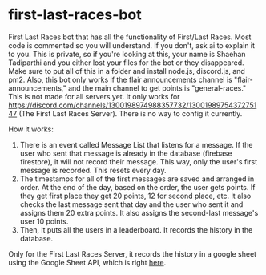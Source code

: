 # first-last-races-bot
First Last Races bot that has all the functionality of First/Last Races. Most code is commented so you will understand. If you don't, ask ai to explain it to you. This is private, so if you're looking at this, your name is Shaehan Tadiparthi and you either lost your files for the bot or they disappeared. Make sure to put all of this in a folder and install node.js, discord.js, and pm2. Also, this bot only works if the flair announcements channel is "flair-announcements," and the main channel to get points is "general-races." This is not made for all servers yet. It only works for https://discord.com/channels/1300198974988357732/1300198975437275147 (The First Last Races Server). There is no way to config it currently.

How it works:
1. There is an event called Message List that listens for a message. If the user who sent that message is already in the database (firebase firestore), it will not record their message. This way, only the user's first message is recorded. This resets every day.
2. The timestamps for all of the first messages are saved and arranged in order. At the end of the day, based on the order, the user gets points. If they get first place they get 20 points, 12 for second place, etc. It also checks the last message sent that day and the user who sent it and assigns them 20 extra points. It also assigns the second-last message's user 10 points.
3. Then, it puts all the users in a leaderboard. It records the history in the database.

Only for the First Last Races Server, it records the history in a google sheet using the Google Sheet API, which is right [here]([url](https://docs.google.com/spreadsheets/d/1CH85wIWmj0H6zgnjkNtHm_rYIlW_8AFM4z16G44W8ow/edit?gid=0#gid=0)).

